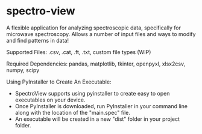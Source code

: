 # spectro-view
A flexible application for analyzing spectroscopic data, specifically for microwave spectroscopy. Allows a number of input files and ways to modify and find patterns in data!

Supported Files: .csv, .cat, .ft, .txt, custom file types (WIP)

Required Dependencies:
pandas, matplotlib, tkinter, openpyxl, xlsx2csv, numpy, scipy

Using PyInstaller to Create An Executable:
- SpectroView supports using pyinstaller to create easy to open executables on your device.
- Once PyInstaller is downloaded, run PyInstaller in your command line along with the location of the "main.spec" file.
- An executable will be created in a new "dist" folder in your project folder.
